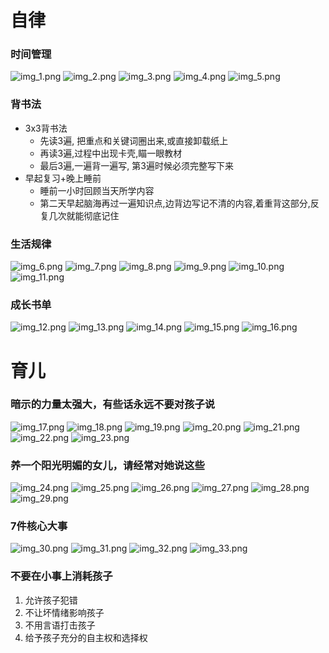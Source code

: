 # 自律

### 时间管理

![img_1.png](imgs/img1/img_1.png)
![img_2.png](imgs/img1/img_2.png)
![img_3.png](imgs/img1/img_3.png)
![img_4.png](imgs/img1/img_4.png)
![img_5.png](imgs/img1/img_5.png)

### 背书法

- 3x3背书法
  - 先读3遍, 把重点和关键词圈出来,或直接卸载纸上
  - 再读3遍,过程中出现卡壳,瞄一眼教材
  - 最后3遍,一遍背一遍写, 第3遍时候必须完整写下来
- 早起复习+晚上睡前
  - 睡前一小时回顾当天所学内容
  - 第二天早起脑海再过一遍知识点,边背边写记不清的内容,着重背这部分,反复几次就能彻底记住

### 生活规律

![img_6.png](imgs/img1/img_6.png)
![img_7.png](imgs/img1/img_7.png)
![img_8.png](imgs/img1/img_8.png)
![img_9.png](imgs/img1/img_9.png)
![img_10.png](imgs/img1/img_10.png)
![img_11.png](imgs/img1/img_11.png)

### 成长书单

![img_12.png](imgs/img1/img_12.png)
![img_13.png](imgs/img1/img_13.png)
![img_14.png](imgs/img1/img_14.png)
![img_15.png](imgs/img1/img_15.png)
![img_16.png](imgs/img1/img_16.png)

# 育儿

### 暗示的力量太强大，有些话永远不要对孩子说

![img_17.png](imgs/img1/img_17.png)
![img_18.png](imgs/img1/img_18.png)
![img_19.png](imgs/img1/img_19.png)
![img_20.png](imgs/img1/img_20.png)
![img_21.png](imgs/img1/img_21.png)
![img_22.png](imgs/img1/img_22.png)
![img_23.png](imgs/img1/img_23.png)

### 养一个阳光明媚的女儿，请经常对她说这些

![img_24.png](imgs/img1/img_24.png)
![img_25.png](imgs/img1/img_25.png)
![img_26.png](imgs/img1/img_26.png)
![img_27.png](imgs/img1/img_27.png)
![img_28.png](imgs/img1/img_28.png)
![img_29.png](imgs/img1/img_29.png)

### 7件核心大事

![img_30.png](imgs/img1/img_30.png)
![img_31.png](imgs/img1/img_31.png)
![img_32.png](imgs/img1/img_32.png)
![img_33.png](imgs/img1/img_33.png)

### 不要在小事上消耗孩子

1. 允许孩子犯错
2. 不让坏情绪影响孩子
3. 不用言语打击孩子
4. 给予孩子充分的自主权和选择权
